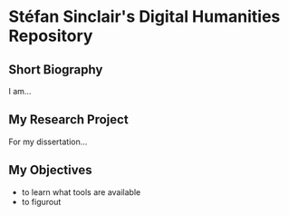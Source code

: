 # Stéfan Sinclair's Digital Humanities Repository

## Short Biography

I am…

## My Research Project

For my dissertation…

## My Objectives

* to learn what tools are available
* to figurout

